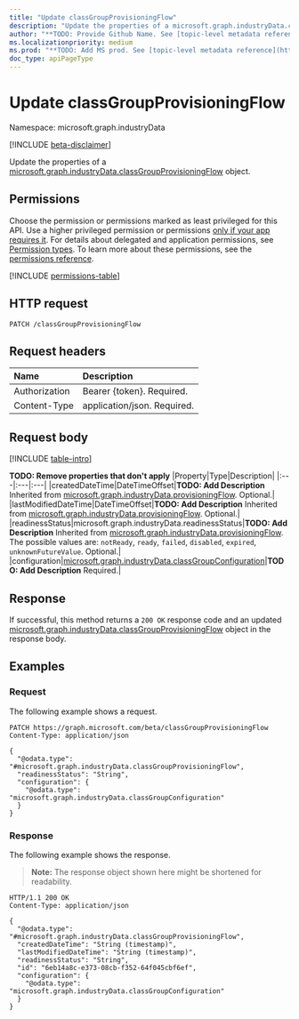 ```yaml
---
title: "Update classGroupProvisioningFlow"
description: "Update the properties of a microsoft.graph.industryData.classGroupProvisioningFlow object."
author: "**TODO: Provide Github Name. See [topic-level metadata reference](https://aka.ms/msgo?pagePath=Document-APIs/Guidelines/Metadata)**"
ms.localizationpriority: medium
ms.prod: "**TODO: Add MS prod. See [topic-level metadata reference](https://aka.ms/msgo?pagePath=Document-APIs/Guidelines/Metadata)**"
doc_type: apiPageType
---
```


# Update classGroupProvisioningFlow

Namespace: microsoft.graph.industryData

[!INCLUDE [beta-disclaimer](../../includes/beta-disclaimer.md)]

Update the properties of a [microsoft.graph.industryData.classGroupProvisioningFlow](../resources/industrydata-classgroupprovisioningflow.md) object.

## Permissions

Choose the permission or permissions marked as least privileged for this API. Use a higher privileged permission or permissions [only if your app requires it](/graph/permissions-overview#best-practices-for-using-microsoft-graph-permissions). For details about delegated and application permissions, see [Permission types](/graph/permissions-overview#permission-types). To learn more about these permissions, see the [permissions reference](/graph/permissions-reference).

<!-- {
  "blockType": "permissions",
  "name": "industrydata-classgroupprovisioningflow-update-permissions"
}
-->
[!INCLUDE [permissions-table](../includes/permissions/industrydata-classgroupprovisioningflow-update-permissions.md)]

## HTTP request

<!-- {
  "blockType": "ignored"
}
-->
``` http
PATCH /classGroupProvisioningFlow
```

## Request headers

|Name|Description|
|:---|:---|
|Authorization|Bearer {token}. Required.|
|Content-Type|application/json. Required.|

## Request body

[!INCLUDE [table-intro](../../includes/update-property-table-intro.md)]


**TODO: Remove properties that don't apply**
|Property|Type|Description|
|:---|:---|:---|
|createdDateTime|DateTimeOffset|**TODO: Add Description** Inherited from [microsoft.graph.industryData.provisioningFlow](../resources/industrydata-provisioningflow.md). Optional.|
|lastModifiedDateTime|DateTimeOffset|**TODO: Add Description** Inherited from [microsoft.graph.industryData.provisioningFlow](../resources/industrydata-provisioningflow.md). Optional.|
|readinessStatus|microsoft.graph.industryData.readinessStatus|**TODO: Add Description** Inherited from [microsoft.graph.industryData.provisioningFlow](../resources/industrydata-provisioningflow.md). The possible values are: `notReady`, `ready`, `failed`, `disabled`, `expired`, `unknownFutureValue`. Optional.|
|configuration|[microsoft.graph.industryData.classGroupConfiguration](../resources/industrydata-classgroupconfiguration.md)|**TODO: Add Description** Required.|



## Response

If successful, this method returns a `200 OK` response code and an updated [microsoft.graph.industryData.classGroupProvisioningFlow](../resources/industrydata-classgroupprovisioningflow.md) object in the response body.

## Examples

### Request

The following example shows a request.
<!-- {
  "blockType": "request",
  "name": "update_classgroupprovisioningflow"
}
-->
``` http
PATCH https://graph.microsoft.com/beta/classGroupProvisioningFlow
Content-Type: application/json

{
  "@odata.type": "#microsoft.graph.industryData.classGroupProvisioningFlow",
  "readinessStatus": "String",
  "configuration": {
    "@odata.type": "microsoft.graph.industryData.classGroupConfiguration"
  }
}
```


### Response

The following example shows the response.
>**Note:** The response object shown here might be shortened for readability.
<!-- {
  "blockType": "response",
  "truncated": true
}
-->
``` http
HTTP/1.1 200 OK
Content-Type: application/json

{
  "@odata.type": "#microsoft.graph.industryData.classGroupProvisioningFlow",
  "createdDateTime": "String (timestamp)",
  "lastModifiedDateTime": "String (timestamp)",
  "readinessStatus": "String",
  "id": "6eb14a8c-e373-08cb-f352-64f045cbf6ef",
  "configuration": {
    "@odata.type": "microsoft.graph.industryData.classGroupConfiguration"
  }
}
```

